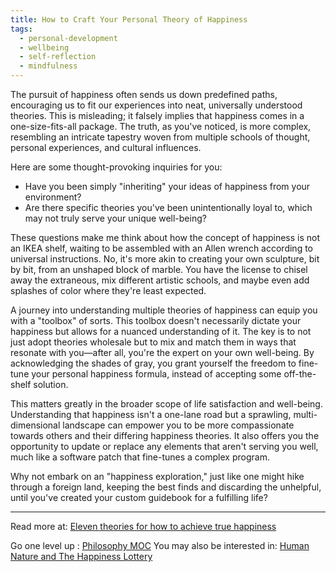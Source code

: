 ```yaml
---
title: How to Craft Your Personal Theory of Happiness
tags:
  - personal-development
  - wellbeing
  - self-reflection
  - mindfulness
---
```


The pursuit of happiness often sends us down predefined paths, encouraging us to fit our experiences into neat, universally understood theories. This is misleading; it falsely implies that happiness comes in a one-size-fits-all package. The truth, as you've noticed, is more complex, resembling an intricate tapestry woven from multiple schools of thought, personal experiences, and cultural influences.

Here are some thought-provoking inquiries for you:

- Have you been simply "inheriting" your ideas of happiness from your environment?
- Are there specific theories you've been unintentionally loyal to, which may not truly serve your unique well-being?

These questions make me think about how the concept of happiness is not an IKEA shelf, waiting to be assembled with an Allen wrench according to universal instructions. No, it's more akin to creating your own sculpture, bit by bit, from an unshaped block of marble. You have the license to chisel away the extraneous, mix different artistic schools, and maybe even add splashes of color where they're least expected.

A journey into understanding multiple theories of happiness can equip you with a "toolbox" of sorts. This toolbox doesn't necessarily dictate your happiness but allows for a nuanced understanding of it. The key is to not just adopt theories wholesale but to mix and match them in ways that resonate with you—after all, you're the expert on your own well-being. By acknowledging the shades of gray, you grant yourself the freedom to fine-tune your personal happiness formula, instead of accepting some off-the-shelf solution.

This matters greatly in the broader scope of life satisfaction and well-being. Understanding that happiness isn't a one-lane road but a sprawling, multi-dimensional landscape can empower you to be more compassionate towards others and their differing happiness theories. It also offers you the opportunity to update or replace any elements that aren't serving you well, much like a software patch that fine-tunes a complex program.

Why not embark on an "happiness exploration," just like one might hike through a foreign land, keeping the best finds and discarding the unhelpful, until you've created your custom guidebook for a fulfilling life?

----

Read more at: [Eleven theories for how to achieve true happiness](https://www.clearerthinking.org/post/ten-theories-for-how-to-achieve-true-happiness)

Go one level up : [Philosophy MOC](Maps/Philosophy%20MOC.md)
You may also be interested in: [Human Nature and The Happiness Lottery](Notes/Human%20Nature%20and%20The%20Happiness%20Lottery.md)